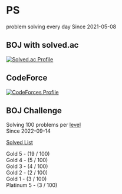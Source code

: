 # PS

problem solving every day Since 2021-05-08

## BOJ with solved.ac

[![Solved.ac Profile](http://mazassumnida.wtf/api/v2/generate_badge?boj=kadrick)](https://solved.ac/kadrick)

## CodeForce

[![CodeForces Profile](https://cf.leed.at?id=Kadrick)](https://codeforces.com/profile/Kadrick)

## BOJ Challenge

Solving 100 problems per [level](https://solved.ac/problems/level)  
Since 2022-09-14

[Solved List](./BOJ/doc/solvedProblem.md)

Gold 5 - (19 / 100)  
Gold 4 - (5 / 100)  
Gold 3 - (4 / 100)  
Gold 2 - (2 / 100)  
Gold 1 - (3 / 100)  
Platinum 5 - (3 / 100)  
